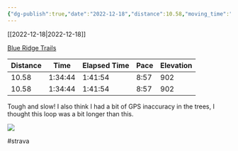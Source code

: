 ```yaml
---
{"dg-publish":true,"date":"2022-12-18","distance":10.58,"moving_time":"1:34:44","elapsed_time":"1:41:54","pace":"8:57","total_elevation_gain":902,"url":"https://www.strava.com/activities/8264703946","permalink":"/01-personal/strava/2022-12-18-blue-ridge-trails/","dgPassFrontmatter":true}
---
```



[[2022-12-18\|2022-12-18]]

[Blue Ridge Trails](https://www.strava.com/activities/8264703946)

| Distance | Time    | Elapsed Time | Pace | Elevation |
| -------- | ------- | ------------ | ---- | --------- |
| 10.58    | 1:34:44 | 1:41:54      | 8:57 | 902       |
| 10.58    | 1:34:44 | 1:41:54      | 8:57 | 902       |


Tough and slow! I also think I had a bit of GPS inaccuracy in the trees, I thought this loop was a bit longer than this.
    
![](https://dgtzuqphqg23d.cloudfront.net/ARQJ9Jn4dFkOVyY6-g15WuVAO3ASt0gb9wqG-unydEA-768x576.jpg)

    

#strava
